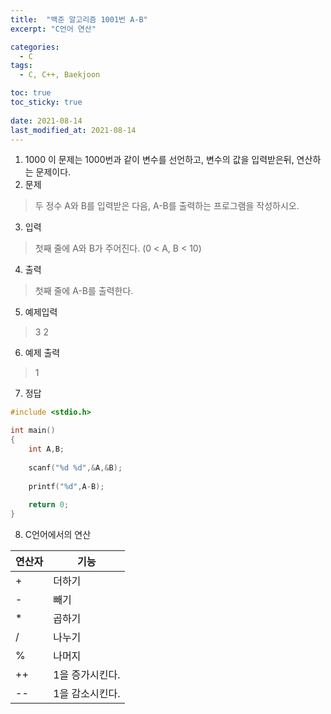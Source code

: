 ```yaml
---
title:  "백준 알고리즘 1001번 A-B"
excerpt: "C언어 연산"

categories:
  - C
tags:
  - C, C++, Baekjoon

toc: true
toc_sticky: true
 
date: 2021-08-14
last_modified_at: 2021-08-14
---
```

1. 1000
이 문제는 1000번과 같이 변수를 선언하고, 변수의 값을 입력받은뒤, 연산하는 문제이다.
2. 문제
>두 정수 A와 B를 입력받은 다음, A-B를 출력하는 프로그램을 작성하시오.
3. 입력
>첫째 줄에 A와 B가 주어진다. (0 < A, B < 10)
4. 출력
>첫째 줄에 A-B를 출력한다.
5. 예제입력
>3 2
6. 예제 출력
>1
7. 정답
```c
#include <stdio.h>

int main() 
{
	int A,B;
	
	scanf("%d %d",&A,&B);
	
	printf("%d",A-B);
	
	return 0;
}
```
8. C언어에서의 연산

|연산자|기능|
|-----|----|
| +|더하기|
| -|빼기|
|*|곱하기|
|/|나누기|
|%|나머지|
|++|1을 증가시킨다.|
|--|1을 감소시킨다.|
